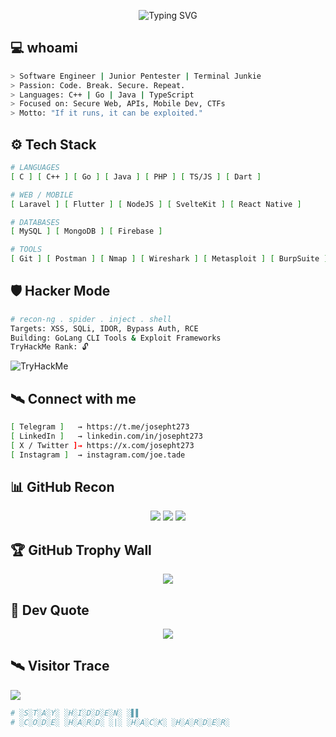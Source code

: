 <p align="center">
  <img src="https://readme-typing-svg.herokuapp.com?font=Fira+Code&duration=3000&pause=1000&color=ffcfff&center=true&vCenter=true&width=435&lines=Hi+I'm+Joseph+%F0%9F%91%91;Web+Pentester;Fullstack+Dev;Cybersec+Enthusiast;Terminal+>+GUI.;Hack+the+Planet+%F0%9F%9A%80" alt="Typing SVG" />
</p>


## 💻 whoami

```bash
> Software Engineer | Junior Pentester | Terminal Junkie
> Passion: Code. Break. Secure. Repeat.
> Languages: C++ | Go | Java | TypeScript
> Focused on: Secure Web, APIs, Mobile Dev, CTFs
> Motto: "If it runs, it can be exploited."
````


## ⚙️ Tech Stack

```bash
# LANGUAGES
[ C ] [ C++ ] [ Go ] [ Java ] [ PHP ] [ TS/JS ] [ Dart ]

# WEB / MOBILE
[ Laravel ] [ Flutter ] [ NodeJS ] [ SvelteKit ] [ React Native ]

# DATABASES
[ MySQL ] [ MongoDB ] [ Firebase ]

# TOOLS
[ Git ] [ Postman ] [ Nmap ] [ Wireshark ] [ Metasploit ] [ BurpSuite ]
```


## 🛡️ Hacker Mode

```bash
# recon-ng . spider . inject . shell
Targets: XSS, SQLi, IDOR, Bypass Auth, RCE
Building: GoLang CLI Tools & Exploit Frameworks
TryHackMe Rank: 🔓
```

![TryHackMe](https://tryhackme-badges.s3.amazonaws.com/josephT273.png)


## 🛰️ Connect with me

```bash
[ Telegram ]   → https://t.me/josepht273
[ LinkedIn ]   → linkedin.com/in/josepht273
[ X / Twitter ]→ https://x.com/josepht273
[ Instagram ]  → instagram.com/joe.tade
```


## 📊 GitHub Recon

<p align="center">
  <img src="https://github-readme-stats.vercel.app/api?username=josepht273&theme=radical&hide_border=true&count_private=true" />
  <img src="https://github-readme-streak-stats.herokuapp.com/?user=josepht273&theme=radical&hide_border=true" />
  <img src="https://github-readme-stats.vercel.app/api/top-langs/?username=josepht273&layout=compact&theme=radical&hide_border=true" />
</p>


## 🏆 GitHub Trophy Wall

<p align="center">
  <img src="https://github-profile-trophy.vercel.app/?username=josepht273&theme=matrix&no-bg=true&no-frame=true" />
</p>


## 🧠 Dev Quote

<p align="center">
  <img src="https://quotes-github-readme.vercel.app/api?type=horizontal&theme=dark" />
</p>

## 🛰️ Visitor Trace
![](https://komarev.com/ghpvc/?username=josepht273)



```bash
# ░S░T░A░Y░ ░H░I░D░D░E░N░ ░▌▌
# ░C░O░D░E░ ░H░A░R░D░ ░|░ ░H░A░C░K░ ░H░A░R░D░E░R░
```
